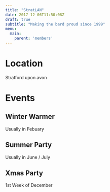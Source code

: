 ```yaml
---
title: "StratLAN"
date: 2017-12-06T11:50:08Z
draft: true
subtitle: "Making the bard proud since 1999"
menu:
  main:
    parent: 'members'
---
```

# Location
Stratford upon avon
# Events
## Winter Warmer
Usually in Febuary
## Summer Party
Usually in June / July
## Xmas Party
1st Week of December
